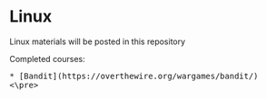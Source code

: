# Linux
Linux materials will be posted in this repository

Completed courses: 
<pre>* [Bandit](https://overthewire.org/wargames/bandit/)                                                                                  ![30%](https://progress-bar.dev/30)
<\pre>
